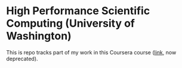 # High Performance Scientific Computing (University of Washington)

This is repo tracks part of my work in this Coursera course ([link](https://www.coursera.org/course/scicomp), now deprecated).
